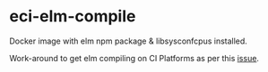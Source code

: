 # eci-elm-compile
Docker image with elm npm package & libsysconfcpus installed.

Work-around to get elm compiling on CI Platforms as per this [issue](https://github.com/elm-lang/elm-compiler/issues/1473#issuecomment-245704142).
